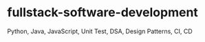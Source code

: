 # fullstack-software-development
 Python, Java, JavaScript, Unit Test, DSA, Design Patterns, CI, CD
